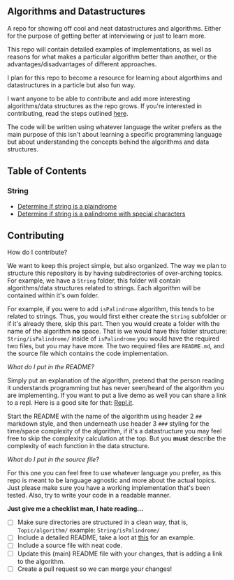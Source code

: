 ## Algorithms and Datastructures

A repo for showing off cool and neat datastructures and algorithms.
Either for the purpose of getting better at interviewing or just to learn more.

This repo will contain detailed examples of implementations, as well as reasons for what makes a particular algorithm better than another, or the advantages/disadvantages of different approaches.

I plan for this repo to become a resource for learning about algorthims and datastructures in a particle but also fun way.

I want anyone to be able to contribute and add more interesting algorithms/data structures as the repo grows.
If you're interested in contributing, read the steps outlined [here](#contributing).

The code will be written using whatever language the writer prefers as the main purpose of this isn't about learning a specific programming language but about understanding the concepts behind the algorithms and data structures.

## Table of Contents

### String
- [Determine if string is a plaindrome](/String/isPalindrome)
- [Determine if string is a palindrome with special characters ](/String/isPalindromeExpanded)

## Contributing

How do I contribute?

We want to keep this project simple, but also organized.
The way we plan to structure this repository is by having subdirectories of over-arching topics.
For example, we have a `String` folder, this folder will contain algorithms/data structures related to strings.
Each algorithm will be contained within it's own folder.

For example, if you were to add `isPalindrome` algorithm, this tends to be related to strings. Thus, you would first either create the `String` subfolder or if it's already there, skip this part. Then you would create a folder with the name of the algorithm __no__ space. That is we would have this folder structure: `String/isPalindrome/` inside of `isPalindrome` you would have the required two files, but you may have more. The two required files are `README.md`, and the source file which contains the code implementation.

_What do I put in the README?_

Simply put an explanation of the algorithm, pretend that the person reading it understands programming but has never seen/heard of the algorithm you are implementing. If you want to put a live demo as well you can share a link to a repl. Here is a good site for that: [Repl.it](https://repl.it).

Start the README with the name of the algorithm using header 2 `##` markdown style, and then underneath use header 3 `###` styling for the time/space complexity of the algorithm, if it's a datastructure you may feel free to skip the complexity calculation at the top. But you __must__ describe the complexity of each function in the data structure.

_What do I put in the source file?_

For this one you can feel free to use whatever language you prefer, as this repo is meant to be language agnostic and more about the actual topics. Just please make sure you have a working implementation that's been tested. Also, try to write your code in a readable manner.

__Just give me a checklist man, I hate reading...__

- [ ] Make sure directories are structured in a clean way, that is, `Topic/algorithm/` example: `String/isPalindrome/`
- [ ] Include a detailed README, take a loot at [this](/String/isPalindrome) for an example.
- [ ] Include a source file with neat code.
- [ ] Update this (main) README file with your changes, that is adding a link to the algorithm. 
- [ ] Create a pull request so we can merge your changes!
